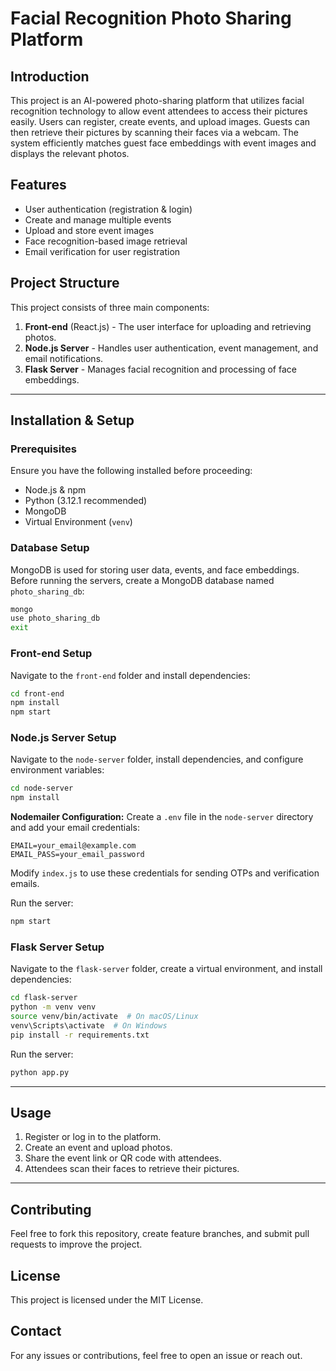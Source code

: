 # Facial Recognition Photo Sharing Platform

## Introduction

This project is an AI-powered photo-sharing platform that utilizes facial recognition technology to allow event attendees to access their pictures easily. Users can register, create events, and upload images. Guests can then retrieve their pictures by scanning their faces via a webcam. The system efficiently matches guest face embeddings with event images and displays the relevant photos.

## Features

- User authentication (registration & login)
- Create and manage multiple events
- Upload and store event images
- Face recognition-based image retrieval
- Email verification for user registration

## Project Structure

This project consists of three main components:

1. **Front-end** (React.js) - The user interface for uploading and retrieving photos.
2. **Node.js Server** - Handles user authentication, event management, and email notifications.
3. **Flask Server** - Manages facial recognition and processing of face embeddings.

---

## Installation & Setup

### Prerequisites

Ensure you have the following installed before proceeding:

- Node.js & npm
- Python (3.12.1 recommended)
- MongoDB
- Virtual Environment (`venv`)

### Database Setup

MongoDB is used for storing user data, events, and face embeddings. Before running the servers, create a MongoDB database named `photo_sharing_db`:

```sh
mongo
use photo_sharing_db
exit
```

### Front-end Setup

Navigate to the `front-end` folder and install dependencies:

```sh
cd front-end
npm install
npm start
```

### Node.js Server Setup

Navigate to the `node-server` folder, install dependencies, and configure environment variables:

```sh
cd node-server
npm install
```

**Nodemailer Configuration:**
Create a `.env` file in the `node-server` directory and add your email credentials:

```
EMAIL=your_email@example.com
EMAIL_PASS=your_email_password
```

Modify `index.js` to use these credentials for sending OTPs and verification emails.

Run the server:

```sh
npm start
```

### Flask Server Setup

Navigate to the `flask-server` folder, create a virtual environment, and install dependencies:

```sh
cd flask-server
python -m venv venv
source venv/bin/activate  # On macOS/Linux
venv\Scripts\activate  # On Windows
pip install -r requirements.txt
```

Run the server:

```sh
python app.py
```

---

## Usage

1. Register or log in to the platform.
2. Create an event and upload photos.
3. Share the event link or QR code with attendees.
4. Attendees scan their faces to retrieve their pictures.

---

## Contributing

Feel free to fork this repository, create feature branches, and submit pull requests to improve the project.

## License

This project is licensed under the MIT License.

## Contact

For any issues or contributions, feel free to open an issue or reach out.

